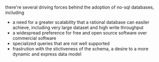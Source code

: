 there're several driving forces behind the adoption of no-sql databases, including
- a need for a greater scalability that a rational database can easiler achieve, including very large dataset and high write throughput
- a widespread preference for free and open source software over commercial software
- specialized queries that are not well supported
- frastrution with the stictiveness of the schema, a desire to a more dynamic and express data model
